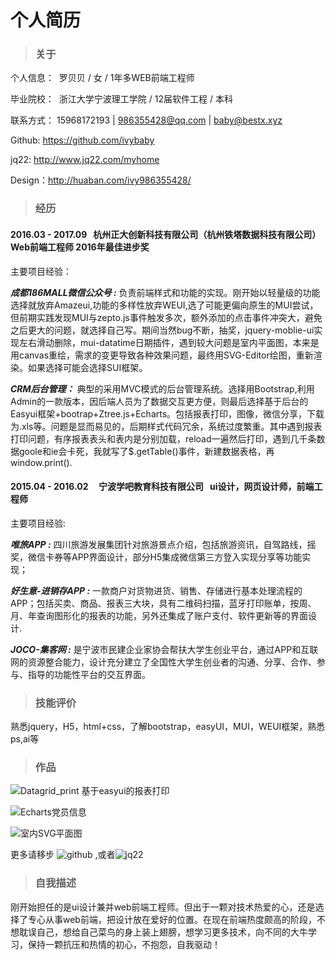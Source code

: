 # 个人简历

> ### 关于 

个人信息：  罗贝贝 / 女 / 1年多WEB前端工程师


毕业院校：  浙江大学宁波理工学院 / 12届软件工程 / 本科


联系方式：  15968172193 | 986355428@qq.com | baby@bestx.xyz


Github:  https://github.com/ivybaby


jq22: http://www.jq22.com/myhome 


Design：http://huaban.com/ivy986355428/



> ### 经历
#### 2016.03 - 2017.09   杭州正大创新科技有限公司（杭州铁塔数据科技有限公司）  Web前端工程师   2016年最佳进步奖

主要项目经验：


***成都186MALL微信公众号 :*** 负责前端样式和功能的实现。刚开始以轻量级的功能选择就放弃Amazeui,功能的多样性放弃WEUI,选了可能更偏向原生的MUI尝试，但前期实践发现MUI与zepto.js事件触发多次，额外添加的点击事件冲突大，避免之后更大的问题，就选择自己写。期间当然bug不断，抽奖，jquery-moblie-ui实现左右滑动删除，mui-datatime日期插件，遇到较大问题是室内平面图，本来是用canvas重绘，需求的变更导致各种效果问题，最终用SVG-Editor绘图，重新渲染。如果选择可能会选择SUI框架。


***CRM后台管理：*** 典型的采用MVC模式的后台管理系统。选择用Bootstrap,利用Admin的一款版本，因后端人员为了数据交互更方便，则最后选择基于后台的Easyui框架+bootrap+Ztree.js+Echarts。包括报表打印，图像，微信分享，下载为.xls等。问题是显而易见的，后期样式代码冗余，系统过度繁重。其中遇到报表打印问题，有序报表表头和表内是分别加载，reload一遍然后打印，遇到几千条数据goole和ie会卡死，我就写了$.getTable()事件，新建数据表格，再window.print().

#### 2015.04 - 2016.02     宁波学吧教育科技有限公司   ui设计，网页设计师，前端工程师 


主要项目经验:

***唯旅APP :*** 四川旅游发展集团针对旅游景点介绍，包括旅游资讯，自驾路线，摇奖，微信卡券等APP界面设计，部分H5集成微信第三方登入实现分享等功能实现；


***好生意-进销存APP :*** 一款商户对货物进货、销售、存储进行基本处理流程的APP；包括买卖、商品、报表三大块，具有二维码扫描，蓝牙打印账单，按周、月、年查询图形化的报表的功能，另外还集成了账户支付、软件更新等的界面设计. 

 
***JOCO-集客网 :*** 是宁波市民建企业家协会帮扶大学生创业平台，通过APP和互联网的资源整合能力，设计充分建立了全国性大学生创业者的沟通、分享、合作、参与、指导的功能性平台的交互界面。




> ### 技能评价  


熟悉jquery，H5，html+css，了解bootstrap，easyUI，MUI，WEUI框架，熟悉ps,ai等




> ### 作品

![Datagrid_print 基于easyui的报表打印](https://github.com/ivybaby/plug_ins/tree/master/datagrid_print)     


![Echarts党员信息](https://github.com/ivybaby/echarts/tree/master/echarMobile)  


![室内SVG平面图](https://github.com/ivybaby/canvas)


更多请移步 ![github](https://github.com/ivybaby) ,或者![jq22](http://www.jq22.com/myhome)



> ### 自我描述

刚开始担任的是ui设计兼并web前端工程师。但出于一颗对技术热爱的心，还是选择了专心从事web前端，把设计放在爱好的位置。在现在前端热度颇高的阶段，不想耽误自己，想给自己菜鸟的身上装上翅膀，想学习更多技术，向不同的大牛学习，保持一颗抗压和热情的初心，不抱怨，自我驱动！
